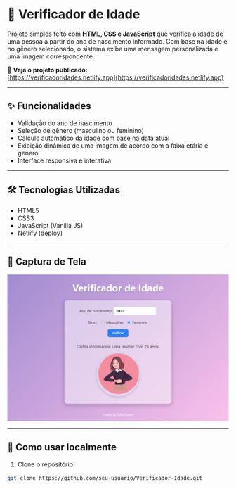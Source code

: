 # 👤 Verificador de Idade

Projeto simples feito com **HTML, CSS e JavaScript** que verifica a idade de uma pessoa a partir do ano de nascimento informado. Com base na idade e no gênero selecionado, o sistema exibe uma mensagem personalizada e uma imagem correspondente.

🔗 **Veja o projeto publicado:**  
[https://verificadoridades.netlify.app](https://verificadoridades.netlify.app)

---

## ✨ Funcionalidades

- Validação do ano de nascimento
- Seleção de gênero (masculino ou feminino)
- Cálculo automático da idade com base na data atual
- Exibição dinâmica de uma imagem de acordo com a faixa etária e gênero
- Interface responsiva e interativa

---

## 🛠️ Tecnologias Utilizadas

- HTML5
- CSS3
- JavaScript (Vanilla JS)
- Netlify (deploy)

---

## 📸 Captura de Tela

<!-- Substitua com o nome real da imagem no repositório, se houver -->
![Preview do projeto](./verificadoridades.netlify.app_.png)

---

## 🚀 Como usar localmente

1. Clone o repositório:
```bash
git clone https://github.com/seu-usuario/Verificador-Idade.git
